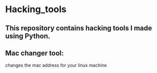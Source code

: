 # Hacking_tools
## This repository contains hacking tools I made using Python.

## Mac changer tool:
changes the mac address for your linux machine
